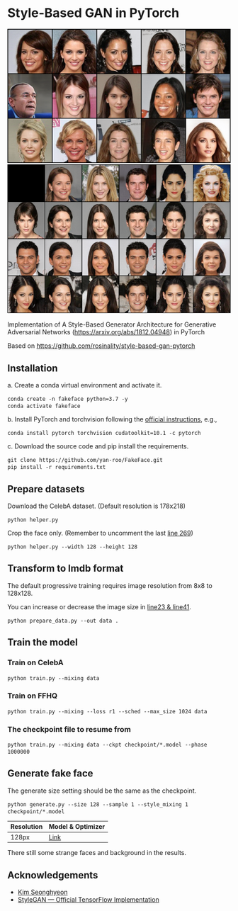 # Style-Based GAN in PyTorch
![Sample of the model trained on CelebA](doc/sample_celeba.png)
![Style mixing sample of the model trained on CelebA](doc/sample_mixing_celeba.png)

Implementation of A Style-Based Generator Architecture for Generative Adversarial Networks (https://arxiv.org/abs/1812.04948) in PyTorch

Based on https://github.com/rosinality/style-based-gan-pytorch

## Installation

a. Create a conda virtual environment and activate it.
```
conda create -n fakeface python=3.7 -y
conda activate fakeface
```

b. Install PyTorch and torchvision following the [official instructions](https://pytorch.org/), e.g.,
```
conda install pytorch torchvision cudatoolkit=10.1 -c pytorch
```

c. Download the source code and pip install the requirements.
```
git clone https://github.com/yan-roo/FakeFace.git
pip install -r requirements.txt
```

## Prepare datasets
Download the CelebA dataset. (Default resolution is 178x218)
```
python helper.py
```
Crop the face only. (Remember to uncomment the last [line 269](https://github.com/yan-roo/FakeFace/blob/master/helper.py#L269))
```
python helper.py --width 128 --height 128
```

## Transform to lmdb format
The default progressive training requires image resolution from 8x8 to 128x128.

You can increase or decrease the image size in [line23 & line41](https://github.com/yan-roo/FakeFace/blob/master/prepare_data.py#L23-L41).
```
python prepare_data.py --out data .
```

## Train the model
### Train on CelebA
```
python train.py --mixing data
```
### Train on FFHQ
```
python train.py --mixing --loss r1 --sched --max_size 1024 data
```

### The checkpoint file to resume from
```
python train.py --mixing data --ckpt checkpoint/*.model --phase 1000000
```

## Generate fake face
The generate size setting should be the same as the checkpoint.
```
python generate.py --size 128 --sample 1 --style_mixing 1 checkpoint/*.model
```
Resolution | Model & Optimizer 
-----------|-------------------
128px      | [Link](hhttps://drive.google.com/file/d/1IxDVmZhSqx03b5HmRGqKqcwgItU41PCa/view?usp=sharing)

There still some strange faces and background in the results. 

## Acknowledgements
* [Kim Seonghyeon](https://github.com/rosinality)
* [StyleGAN — Official TensorFlow Implementation](https://github.com/NVlabs/stylegan)
